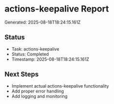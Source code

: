 # actions-keepalive Report

Generated: 2025-08-18T18:24:15.161Z

## Status
- Task: actions-keepalive
- Status: Completed
- Timestamp: 2025-08-18T18:24:15.161Z

## Next Steps
- Implement actual actions-keepalive functionality
- Add proper error handling
- Add logging and monitoring
